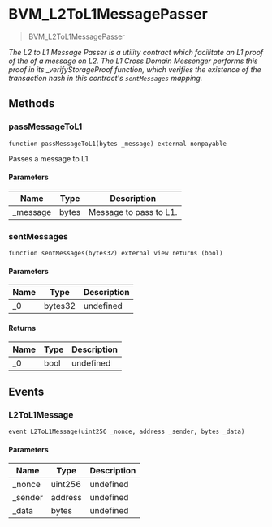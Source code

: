 # BVM_L2ToL1MessagePasser



> BVM_L2ToL1MessagePasser



*The L2 to L1 Message Passer is a utility contract which facilitate an L1 proof of the of a message on L2. The L1 Cross Domain Messenger performs this proof in its _verifyStorageProof function, which verifies the existence of the transaction hash in this contract&#39;s `sentMessages` mapping.*

## Methods

### passMessageToL1

```solidity
function passMessageToL1(bytes _message) external nonpayable
```

Passes a message to L1.



#### Parameters

| Name | Type | Description |
|---|---|---|
| _message | bytes | Message to pass to L1.

### sentMessages

```solidity
function sentMessages(bytes32) external view returns (bool)
```





#### Parameters

| Name | Type | Description |
|---|---|---|
| _0 | bytes32 | undefined

#### Returns

| Name | Type | Description |
|---|---|---|
| _0 | bool | undefined



## Events

### L2ToL1Message

```solidity
event L2ToL1Message(uint256 _nonce, address _sender, bytes _data)
```





#### Parameters

| Name | Type | Description |
|---|---|---|
| _nonce  | uint256 | undefined |
| _sender  | address | undefined |
| _data  | bytes | undefined |



